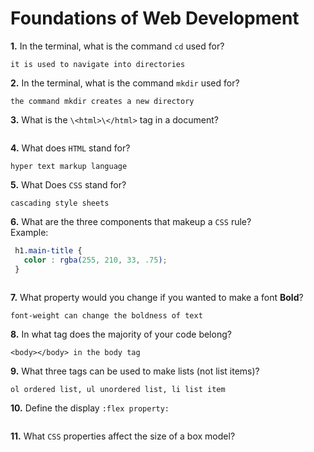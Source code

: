 # Foundations of Web Development

**1.** In the terminal, what is the command `cd` used for?
<!-- enter you answer in the space below -->
```
it is used to navigate into directories
```

**2.** In the terminal, what is the command `mkdir` used for?
<!-- enter you answer in the space below -->
```
the command mkdir creates a new directory
```

**3.** What is the `\<html>\</html>` tag in a document?
<!-- enter you answer in the space below -->
```

```

**4.** What does `HTML` stand for?
<!-- enter you answer in the space below -->
```
hyper text markup language
```

**5.** What Does `CSS` stand for?
<!-- enter you answer in the space below -->
```
cascading style sheets
```

**6.** What are the three components that makeup a `CSS` rule? <br> Example:
```css
 h1.main-title {
   color : rgba(255, 210, 33, .75);
 }
```
<!-- enter you answer in the space below -->
```

```

**7.** What property would you change if you wanted to make a font **Bold**?
<!-- enter you answer in the space below -->
```
font-weight can change the boldness of text
```

**8.** In what tag does the majority of your code belong?
<!-- enter you answer in the space below -->
```
<body></body> in the body tag
```

**9.** What three tags can be used to make lists (not list items)?
<!-- enter you answer in the space below -->
```
ol ordered list, ul unordered list, li list item
```

**10.** Define the display `:flex property:`
<!-- enter you answer in the space below -->
```

```

**11.** What `CSS` properties affect the size of a box model?
<!-- enter you answer in the space below -->
```

```
